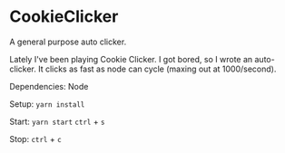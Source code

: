 # CookieClicker
A general purpose auto clicker.

Lately I've been playing Cookie Clicker. I got bored, so I wrote an auto-clicker. It clicks as fast as node can cycle (maxing out at 1000/second).

Dependencies:
Node

Setup:
`yarn install`

Start:
`yarn start`
`ctrl` + `s`

Stop:
`ctrl` + `c`

